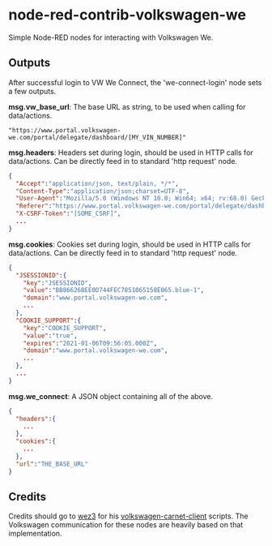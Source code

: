 # node-red-contrib-volkswagen-we
Simple Node-RED nodes for interacting with Volkswagen We.

## Outputs
After successful login to VW We Connect, the 'we-connect-login' node sets a few outputs.

**msg.vw_base_url**: The base URL as string, to be used when calling for data/actions.
```
"https://www.portal.volkswagen-we.com/portal/delegate/dashboard/[MY_VIN_NUMBER]"
```

**msg.headers**: Headers set during login, should be used in HTTP calls for data/actions. Can be directly feed in to standard 'http request' node.
```json
{
  "Accept":"application/json, text/plain, */*",
  "Content-Type":"application/json;charset=UTF-8",
  "User-Agent":"Mozilla/5.0 (Windows NT 10.0; Win64; x64; rv:68.0) Gecko/20100101 Firefox/68.0",
  "Referer":"https://www.portal.volkswagen-we.com/portal/delegate/dashboard/[MY_VIN_NUMBER]",
  "X-CSRF-Token":"[SOME_CSRF]",
  ...
}
```

**msg.cookies**: Cookies set during login, should be used in HTTP calls for data/actions. Can be directly feed in to standard 'http request' node.
```json
{
  "JSESSIONID":{
    "key":"JSESSIONID",
    "value":"BB86626BEE0D744FEC7851065158E065.blue-1",
    "domain":"www.portal.volkswagen-we.com",
    ...
  },
  "COOKIE_SUPPORT":{
    "key":"COOKIE_SUPPORT",
    "value":"true",
    "expires":"2021-01-06T09:56:05.000Z",
    "domain":"www.portal.volkswagen-we.com",
    ...
  },
  ...
}
```

**msg.we_connect**: A JSON object containing all of the above.
```json
{
  "headers":{
    ...
  },
  "cookies":{
    ...
  },
  "url":"THE_BASE_URL"
}
```

## Credits
Credits should go to [wez3](https://github.com/wez3) for his [volkswagen-carnet-client](https://github.com/wez3/volkswagen-carnet-client) scripts. The Volkswagen communication for these nodes are heavily based on that implementation.
